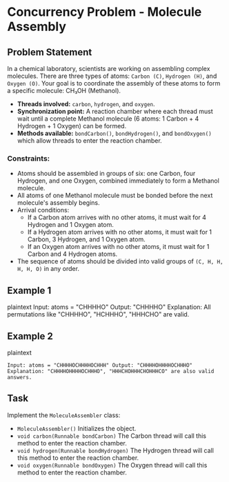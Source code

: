 # Concurrency Problem - Molecule Assembly

## Problem Statement

In a chemical laboratory, scientists are working on assembling complex molecules. There are three types of atoms: `Carbon (C)`, `Hydrogen (H)`, and `Oxygen (O)`. Your goal is to coordinate the assembly of these atoms to form a specific molecule: CH₃OH (Methanol).

- **Threads involved:** `carbon`, `hydrogen`, and `oxygen`.
- **Synchronization point:** A reaction chamber where each thread must wait until a complete Methanol molecule (6 atoms: 1 Carbon + 4 Hydrogen + 1 Oxygen) can be formed.
- **Methods available:** `bondCarbon()`, `bondHydrogen()`, and `bondOxygen()` which allow threads to enter the reaction chamber.

### Constraints:
- Atoms should be assembled in groups of six: one Carbon, four Hydrogen, and one Oxygen, combined immediately to form a Methanol molecule.
- All atoms of one Methanol molecule must be bonded before the next molecule's assembly begins.
- Arrival conditions:
    - If a Carbon atom arrives with no other atoms, it must wait for 4 Hydrogen and 1 Oxygen atom.
    - If a Hydrogen atom arrives with no other atoms, it must wait for 1 Carbon, 3 Hydrogen, and 1 Oxygen atom.
    - If an Oxygen atom arrives with no other atoms, it must wait for 1 Carbon and 4 Hydrogen atoms.
- The sequence of atoms should be divided into valid groups of `(C, H, H, H, H, O)` in any order.

## Example 1
plaintext Input: atoms = "CHHHHO" Output: "CHHHHO" Explanation: All permutations like "CHHHHO", "HCHHHO", "HHHCHO" are valid.

## Example 2
plaintext 
```
Input: atoms = "CHHHHOCHHHHOCHHH" Output: "CHHHHOHHHHOCHHHO" 
Explanation: "CHHHHOHHHHOCHHHO", "HHHCHOHHHCHOHHHCO" are also valid answers.
```
## Task

Implement the `MoleculeAssembler` class:

- `MoleculeAssembler()` Initializes the object.
- `void carbon(Runnable bondCarbon)` The Carbon thread will call this method to enter the reaction chamber.
- `void hydrogen(Runnable bondHydrogen)` The Hydrogen thread will call this method to enter the reaction chamber.
- `void oxygen(Runnable bondOxygen)` The Oxygen thread will call this method to enter the reaction chamber.